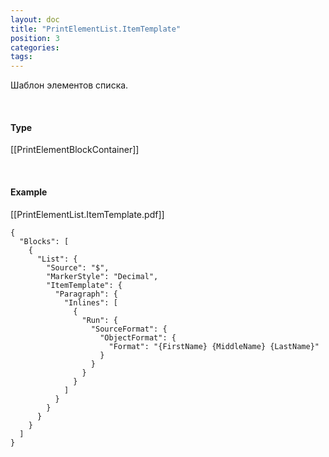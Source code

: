 ```yaml
---
layout: doc
title: "PrintElementList.ItemTemplate"
position: 3
categories: 
tags: 
---
```


Шаблон элементов списка.

   

#### Type

[[PrintElementBlockContainer]]  


   

#### Example

[[PrintElementList.ItemTemplate.pdf]]  


```
{
  "Blocks": [
    {
      "List": {
        "Source": "$",
        "MarkerStyle": "Decimal",
        "ItemTemplate": {
          "Paragraph": {
            "Inlines": [
              {
                "Run": {
                  "SourceFormat": {
                    "ObjectFormat": {
                      "Format": "{FirstName} {MiddleName} {LastName}"
                    }
                  }
                }
              }
            ]
          }
        }
      }
    }
  ]
}
```

  


  



